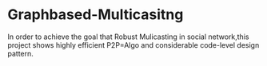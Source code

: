 # Graphbased-Multicasitng
  In order to achieve the goal that Robust Mulicasting in social network,this project shows highly efficient P2P=Algo and considerable code-level design pattern.
